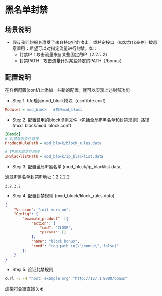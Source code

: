 # 黑名单封禁

## 场景说明

* 假设我们的服务遭受了来自特定IP的攻击，或特定接口（如发放代金券）被恶意调用；希望可以对指定流量进行封禁，如：
  * 封禁IP：攻击流量来自某些固定的IP（2.2.2.2）
  * 封禁PATH：攻击流量针对某些特定的PATH（/bonus）

## 配置说明

在样例配置(conf/)上添加一些新的配置，就可以实现上述封禁功能

* Step 1. bfe启用mod_block模块（conf/bfe.conf)

```ini
Modules = mod_block   #启用mod_block
```

* Step 2. 配置使用的block规则文件（包括全局IP黑名单和封禁规则）路径(mod_block/mod_block.conf)
  
```ini
[Basic]
# 封禁规则文件路径
ProductRulePath = mod_block/block_rules.data

# IP黑名单文件路径
IPBlacklistPath = mod_block/ip_blacklist.data
```
  
* Step 3. 配置全局IP黑名单 (mod_block/ip_blacklist.data)
  
 通过IP黑名单封禁IP地址：2.2.2.2
  
```
2.2.2.2
```
  
* Step 4. 配置封禁规则 (mod_block/block_rules.data)
  
```json
{
    "Version": "init version",
    "Config": {
        "example_product": [{
            "action": {
                "cmd": "CLOSE",
                "params": []
            },
            "name": "block bonus",
            "cond": "req_path_in(\"/bonus\", false)"
        }]
    }
}
```

* Step 5. 验证封禁规则

```bash
curl -v -H "host: example.org" "http://127.1:8080/bonus"
```
连接将会被直接关闭
